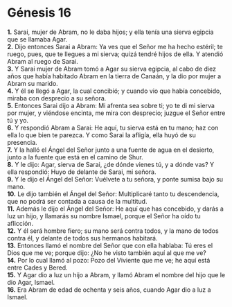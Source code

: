# Génesis 16

**1.** Sarai, mujer de Abram, no le daba hijos; y ella tenía una sierva egipcia que se llamaba Agar.  
**2.** Dijo entonces Sarai a Abram: Ya ves que el Señor me ha hecho estéril; te ruego, pues, que te llegues a mi sierva; quizá tendré hijos de ella. Y atendió Abram al ruego de Sarai.  
**3.** Y Sarai mujer de Abram tomó a Agar su sierva egipcia, al cabo de diez años que había habitado Abram en la tierra de Canaán, y la dio por mujer a Abram su marido.  
**4.** Y él se llegó a Agar, la cual concibió; y cuando vio que había concebido, miraba con desprecio a su señora.  
**5.** Entonces Sarai dijo a Abram: Mi afrenta sea sobre ti; yo te di mi sierva por mujer, y viéndose encinta, me mira con desprecio; juzgue el Señor entre tú y yo.  
**6.** Y respondió Abram a Sarai: He aquí, tu sierva está en tu mano; haz con ella lo que bien te parezca. Y como Sarai la afligía, ella huyó de su presencia.  
**7.** Y la halló el Ángel del Señor junto a una fuente de agua en el desierto, junto a la fuente que está en el camino de Shur.  
**8.** Y le dijo: Agar, sierva de Sarai, ¿de dónde vienes tú, y a dónde vas? Y ella respondió: Huyo de delante de Sarai, mi señora.  
**9.** Y le dijo el Ángel del Señor: Vuélvete a tu señora, y ponte sumisa bajo su mano.  
**10.** Le dijo también el Ángel del Señor: Multiplicaré tanto tu descendencia, que no podrá ser contada a causa de la multitud.  
**11.** Además le dijo el Ángel del Señor: He aquí que has concebido, y darás a luz un hijo, y llamarás su nombre Ismael, porque el Señor ha oído tu aflicción.  
**12.** Y él será hombre fiero; su mano será contra todos, y la mano de todos contra él, y delante de todos sus hermanos habitará.  
**13.** Entonces llamó el nombre del Señor que con ella hablaba: Tú eres el Dios que me ve; porque dijo: ¿No he visto también aquí al que me ve?  
**14.** Por lo cual llamó al pozo: Pozo del Viviente que me ve; he aquí está entre Cades y Bered.  
**15.** Y Agar dio a luz un hijo a Abram, y llamó Abram el nombre del hijo que le dio Agar, Ismael.  
**16.** Era Abram de edad de ochenta y seis años, cuando Agar dio a luz a Ismael.

